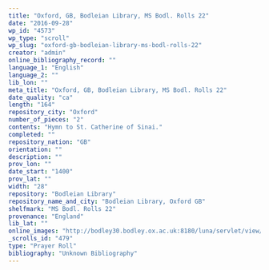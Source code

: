 ```yaml
---
title: "Oxford, GB, Bodleian Library, MS Bodl. Rolls 22"
date: "2016-09-28"
wp_id: "4573"
wp_type: "scroll"
wp_slug: "oxford-gb-bodleian-library-ms-bodl-rolls-22"
creator: "admin"
online_bibliography_record: ""
language_1: "English"
language_2: ""
lib_lon: ""
meta_title: "Oxford, GB, Bodleian Library, MS Bodl. Rolls 22"
date_quality: "ca"
length: "164"
repository_city: "Oxford"
number_of_pieces: "2"
contents: "Hymn to St. Catherine of Sinai."
completed: ""
repository_nation: "GB"
orientation: ""
description: ""
prov_lon: ""
date_start: "1400"
prov_lat: ""
width: "28"
repository: "Bodleian Library"
repository_name_and_city: "Bodleian Library, Oxford GB"
shelfmark: "MS Bodl. Rolls 22"
provenance: "England"
lib_lat: ""
online_images: "http://bodley30.bodley.ox.ac.uk:8180/luna/servlet/view/all/what/MS.+Bodl.+Rolls+22"
_scrolls_id: "479"
type: "Prayer Roll"
bibliography: "Unknown Bibliography"
---
```



